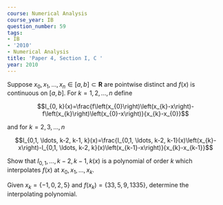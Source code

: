 ```yaml
---
course: Numerical Analysis
course_year: IB
question_number: 59
tags:
- IB
- '2010'
- Numerical Analysis
title: 'Paper 4, Section I, C '
year: 2010
---
```




Suppose $x_{0}, x_{1}, \ldots, x_{n} \in[a, b] \subset \mathbf{R}$ are pointwise distinct and $f(x)$ is continuous on $[a, b]$. For $k=1,2, \ldots, n$ define

$$I_{0, k}(x)=\frac{f\left(x_{0}\right)\left(x_{k}-x\right)-f\left(x_{k}\right)\left(x_{0}-x\right)}{x_{k}-x_{0}}$$

and for $k=2,3, \ldots, n$

$$I_{0,1, \ldots, k-2, k-1, k}(x)=\frac{I_{0,1, \ldots, k-2, k-1}(x)\left(x_{k}-x\right)-I_{0,1, \ldots, k-2, k}(x)\left(x_{k-1}-x\right)}{x_{k}-x_{k-1}}$$

Show that $I_{0,1}, \ldots, k-2, k-1, k(x)$ is a polynomial of order $k$ which interpolates $f(x)$ at $x_{0}, x_{1}, \ldots, x_{k}$.

Given $x_{k}=\{-1,0,2,5\}$ and $f\left(x_{k}\right)=\{33,5,9,1335\}$, determine the interpolating polynomial.